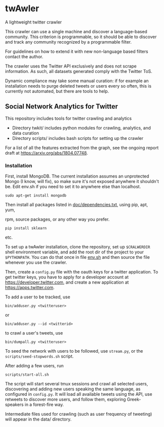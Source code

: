 # twAwler
A lightweight twitter crawler

This crawler can use a single machine and discover a language-based
community.  This criterion is programmable, so it should be able to
discover and track any community recognized by a programmable filter.

For guidelines on how to extend it with new non-language based filters
contact the author.

The crawler uses the Twitter API exclusively and does not scrape
information.  As such, all datasets generated comply with the Twitter
ToS.

Dynamic compliance may take some manual curation: if for example an
installation needs to purge deleted tweets or users every so often,
this is currently not automated, but there are tools to help.

## Social Network Analytics for Twitter

This repository includes tools for twitter crawling and analytics
* Directory twkit/ includes python modules for crawling, analytics, and data curation
* Directory scripts/ includes bash scripts for setting up the crawler

For a list of all the features extracted from the graph, see the
ongoing report draft at <https://arxiv.org/abs/1804.07748>.

### Installation

First, install MongoDB. The current installation assumes an
unprotected Mongo (I know, will fix), so make sure it's not exposed
anywhere it shouldn't be.  Edit env.sh if you need to set it to
anywhere else than localhost.

```
sudo apt-get install mongodb
```

Then install all packages listed in
[doc/dependencies.txt](doc/dependencies.txt), using pip, apt, yum,

rpm, source packages, or any other way you prefer.

```
pip install sklearn
```
etc.

To set up a twAwler installation, clone the repository, set up
`$CRALWERDIR` shell environment variable, and add the root dir of the
project to your `$PYTHONPATH`.  You can do that once in file
[env.sh](env.sh) and then source the file whenever you use the
crawler.

Then, create a `config.py` file with the oauth keys for a twitter application.
To get twitter keys, you have to apply for a developer account at
<https://developer.twitter.com>, and create a new application at
<https://apps.twitter.com>.

To add a user to be tracked, use

```
bin/adduser.py <twitteruser>
```

or

```
bin/adduser.py --id <twitterid>
```

to crawl a user's tweets, use

```
bin/dumpall.py <twitteruser>
```


To seed the network with users to be followed, use `stream.py`, or the
`scripts/seed-stopwords.sh` script.

After adding a few users, run

```
scripts/start-all.sh
```

The script will start several tmux sessions and crawl all selected
users, discovering and adding new users speaking the same language, as
configured in `config.py`.
It will load all available tweets using the API, use retweets to
discover more users, and follow them, exploring Greek-speakers in a
forest-fire way.

Intermediate files used for crawling (such as user frequency of
tweeting) will appear in the data/ directory.

